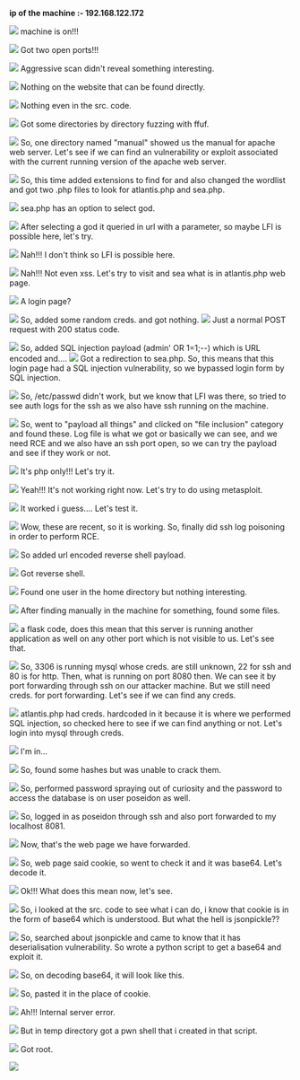 **ip of the machine :- 192.168.122.172**

![](attachment/f0e334afc55ce285811435a19137fc98.png)
machine is on!!!

![](attachment/3eee2893550fc32ee4eeaade7c95a46f.png)
Got two open ports!!!

![](attachment/847fb6fd002a32360c917828bd140bba.png)
Aggressive scan didn't reveal something interesting.

![](attachment/9826dd772e6988a4e990428570a96c3e.png)
Nothing on the website that can be found directly.

![](attachment/b81aeafd7e71aeb57f1b157ac6140bff.png)
Nothing even in the src. code.

![](attachment/9a72ba3d69ea4d5a5e282d6db8b2c21c.png)
Got some directories by directory fuzzing with ffuf.

![](attachment/ee46c0ca8233c33cbfdf8fd9602df10b.png)
So, one directory named "manual" showed us the manual for apache web server. Let's see if we can find an vulnerability or exploit associated with the current running version of the apache web server.

![](attachment/3cc6f871515cf7367d1f8a91f56fa6fc.png)
So, this time added extensions to find for and also changed the wordlist and got two .php files to look for atlantis.php and sea.php.

![](attachment/ed46d050e0abeef552b1d2d45e274554.png)
sea.php has an option to select god.

![](attachment/72ae85d258d7fe804a95c89a6b476635.png)
After selecting a god it queried in url with a parameter, so maybe LFI is possible here, let's try.

![](attachment/366037f115a5a4a6c8f4d666ce3a3b8b.png)
Nah!!! I don't think so LFI is possible here.

![](attachment/1bdb07105c06ffbbe1282fd87aeb1e9c.png)
Nah!!! Not even xss. Let's try to visit and sea what is in atlantis.php web page.

![](attachment/1a0e3eb27d1e060becfd51f4ec3c6df8.png)
A login page?

![](attachment/e58f3eb7853ebec28adf2fa00fe440bf.png)
So, added some random creds. and got nothing. ![](attachment/12e06b7c8e6591ea865d07e33b5d0dbf.png)
Just a normal POST request with 200 status code.

![](attachment/1dceebe46e3848731ff914b58650f2de.png)
So, added SQL injection payload (admin' OR 1=1;--) which is URL encoded and....
![](attachment/b7b0e58076e5b948c712d378c488dc37.png)
Got a redirection to sea.php. So, this means that this login page had a SQL injection vulnerability, so we bypassed login form by SQL injection.

![](attachment/115cdd32bd925029655ee45b7204221a.png)
So, /etc/passwd didn't work, but we know that LFI was there, so tried to see auth logs for the ssh as we also have ssh running on the machine.

![](attachment/79994f086bc800f760650e26b06171af.png)
So, went to "payload all things" and clicked on "file inclusion" category and found these. Log file is what we got or basically we can see, and we need RCE and we also have an ssh port open, so we can try the payload and see if they work or not.

![](attachment/890b786760004cb4eb5242bbe67028ee.png)
It's php only!!! Let's try it.

![](attachment/ecf215f4d93e0728e24cf526ae84379d.png)
Yeah!!! It's not working right now. Let's try to do using metasploit.

![](attachment/f3639fd8527bc8e5f550f93b4636530e.png)
It worked i guess.... Let's test it.

![](attachment/41a23d619a743e8e8efbcd90edbb07d6.png)
Wow, these are recent, so it is working. So, finally did ssh log poisoning in order to perform RCE.

![](attachment/b08b0ac99ea08e90a6ed685bbf16b10d.png)
So added url encoded reverse shell payload.

![](attachment/d19a57f9e49484e34dc3e481d53dc732.png)
Got reverse shell.

![](attachment/4fe077ec6ebacaea9683912b163c13c5.png)
Found one user in the home directory but nothing interesting.

![](attachment/2f065431d335f36d782721e2547e5fd7.png)
After finding manually in the machine for something, found some files.

![](attachment/2b30fa6c389cd9f84e8814e90f29b66c.png)
a flask code, does this mean that this server is running another application as well on any other port which is not visible to us. Let's see that.

![](attachment/822eeb2723ea2f9a0277dc6b04baf6fa.png)
So, 3306 is running mysql whose creds. are still unknown, 22 for ssh and 80 is for http. Then, what is running on port 8080 then. We can see it by port forwarding through ssh on our attacker machine. But we still need creds. for port forwarding. Let's see if we can find any creds.

![](attachment/1f69bac186b8afbd5fbea46b05080a50.png)
atlantis.php had creds. hardcoded in it because it is where we performed SQL injection, so checked here to see if we can find anything or not. Let's login into mysql through creds.

![](attachment/028339ec388dca3062d17134549f0e69.png)
I'm in...

![](attachment/443b24a7fe7e14ea344c0eb3a5d83b2d.png)
So, found some hashes but was unable to crack them.

![](attachment/3f112f59a82da26b045089ad947bcd7d.png)
So, performed password spraying out of curiosity and the password to access the database is on user poseidon as well.

![](attachment/cabca6d1d0aab24f84c5e4211b3b18f7.png)
So, logged in as poseidon through ssh and also port forwarded to my localhost 8081.

![](attachment/73cb1475594adad478068e5122bbaae3.png)
Now, that's the web page we have forwarded.

![](attachment/461883c9f9a141ecd534fc982ba9c503.png)
So, web page said cookie, so went to check it and it was base64. Let's decode it.

![](attachment/f484a7823edbbc4344c3ead9bf3ba647.png)
Ok!!! What does this mean now, let's see.

![](attachment/9e3775c65eb8635b493b82b4565a868f.png)
So, i looked at the src. code to see what i can do, i know that cookie is in the form of base64 which is understood. But what the hell is jsonpickle??

![](attachment/0045bc1dc78c0ba47b8b839adae28bff.png)
So, searched about jsonpickle and came to know that it has deserialisation vulnerability. So wrote a python script to get a base64 and exploit it.

![](attachment/173d30498c2a728fe267d373d11fdcba.png)
So, on decoding base64, it will look like this.

![](attachment/1d4ab7aa2b1bfb17f1e871b00ffb3eae.png)
So, pasted it in the place of cookie.

![](attachment/f75483af9b0cf51c961e1bc459d1f54c.png)
Ah!!! Internal server error.

![](attachment/a402b7f5d3d45c9609c8f6a3fd60c151.png)
But in temp directory got a pwn shell that i created in that script.

![](attachment/0f2e24dbf25f2dedd4922f773c1713fd.png)
Got root.

![](attachment/08ac0a19b13b55e2c0734f0e97b112cc.png)
